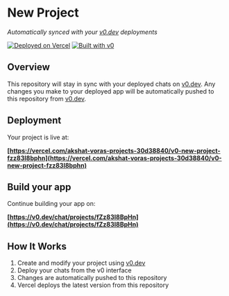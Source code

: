 # New Project

*Automatically synced with your [v0.dev](https://v0.dev) deployments*

[![Deployed on Vercel](https://img.shields.io/badge/Deployed%20on-Vercel-black?style=for-the-badge&logo=vercel)](https://vercel.com/akshat-voras-projects-30d38840/v0-new-project-fzz83l8bphn)
[![Built with v0](https://img.shields.io/badge/Built%20with-v0.dev-black?style=for-the-badge)](https://v0.dev/chat/projects/fZz83l8BpHn)

## Overview

This repository will stay in sync with your deployed chats on [v0.dev](https://v0.dev).
Any changes you make to your deployed app will be automatically pushed to this repository from [v0.dev](https://v0.dev).

## Deployment

Your project is live at:

**[https://vercel.com/akshat-voras-projects-30d38840/v0-new-project-fzz83l8bphn](https://vercel.com/akshat-voras-projects-30d38840/v0-new-project-fzz83l8bphn)**

## Build your app

Continue building your app on:

**[https://v0.dev/chat/projects/fZz83l8BpHn](https://v0.dev/chat/projects/fZz83l8BpHn)**

## How It Works

1. Create and modify your project using [v0.dev](https://v0.dev)
2. Deploy your chats from the v0 interface
3. Changes are automatically pushed to this repository
4. Vercel deploys the latest version from this repository